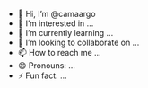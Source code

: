 - 👋 Hi, I’m @camaargo
- 👀 I’m interested in ...
- 🌱 I’m currently learning ...
- 💞️ I’m looking to collaborate on ...
- 📫 How to reach me ...
- 😄 Pronouns: ...
- ⚡ Fun fact: ...

<!---
camaargo/camaargo is a ✨ special ✨ repository because its `README.md` (this file) appears on your GitHub profile.
You can click the Preview link to take a look at your changes.
--->

